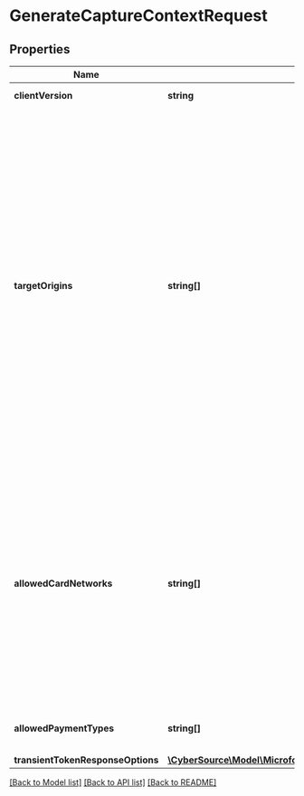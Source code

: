 # GenerateCaptureContextRequest

## Properties
Name | Type | Description | Notes
------------ | ------------- | ------------- | -------------
**clientVersion** | **string** | Specify the version of Microform that you want to use. | [optional] 
**targetOrigins** | **string[]** | The [target origin](https://developer.mozilla.org/en-US/docs/Glossary/Origin) of the website on which you will be launching Microform is defined by the scheme (protocol), hostname (domain) and port number (if used).    You must use https://hostname (unless you use http://localhost) Wildcards are NOT supported.  Ensure that subdomains are included. Any valid top-level domain is supported (e.g. .com, .co.uk, .gov.br etc)  Examples:   - https://example.com   - https://subdomain.example.com   - https://example.com:8080&lt;br&gt;&lt;br&gt;  If you are embedding within multiple nested iframes you need to specify the origins of all the browser contexts used, for example:    targetOrigins: [     \&quot;https://example.com\&quot;,     \&quot;https://basket.example.com\&quot;,     \&quot;https://ecom.example.com\&quot;   ]&lt;br&gt;&lt;br&gt;  You can supply up to nine origins within the targetOrigins field for nested iframes. If the list of origins exceeds five ensure that you:   - Compare the list of origins in the v2/sessions targetOrigins field against the location.ancestorOrigins of the browser.    - Ensure that the count of origins and their content matches in both.  If any origins are absent or mismatched, the system will prevent Microform from loading and display a client-side error message. | [optional] 
**allowedCardNetworks** | **string[]** | The list of card networks you want to use for this Microform transaction.  Microform currently supports the following card networks: - VISA - MASTERCARD - AMEX - CARNET - CARTESBANCAIRES - CUP - DINERSCLUB - DISCOVER - EFTPOS - ELO - JCB - JCREW - MADA - MAESTRO - MEEZA - PAYPAK  **Important:**    - When integrating Microform (Card) at least one card network should be specified in the allowedCardNetworks field in the capture context request.   - When integrating Microform (ACH/eCheck) the allowedCardNetworks field is not required in the capture context request.   - When integrating both Microform (Card) and Microform (ACH/eCheck) at least one card network should be specified in the allowedCardNetworks field in the capture context request. | [optional] 
**allowedPaymentTypes** | **string[]** | The payment types that are allowed for the merchant.    Possible values when launching Microform: - CARD - CHECK &lt;br&gt;&lt;br&gt; | [optional] 
**transientTokenResponseOptions** | [**\CyberSource\Model\Microformv2sessionsTransientTokenResponseOptions**](Microformv2sessionsTransientTokenResponseOptions.md) |  | [optional] 

[[Back to Model list]](../README.md#documentation-for-models) [[Back to API list]](../README.md#documentation-for-api-endpoints) [[Back to README]](../README.md)


